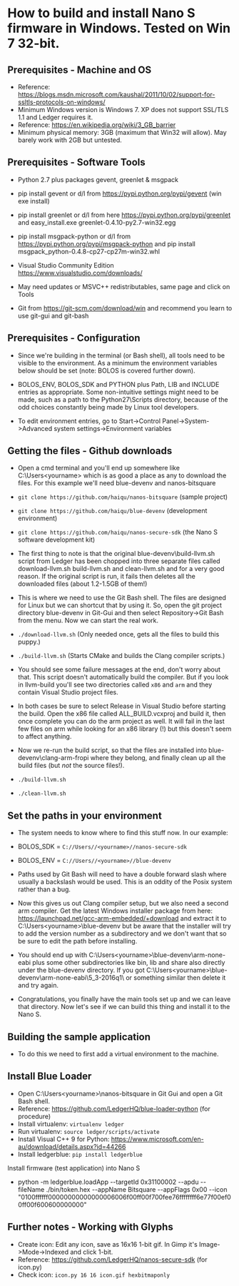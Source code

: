 # How to build and install Nano S firmware in Windows. Tested on Win 7 32-bit.


Prerequisites - Machine and OS
------------------------------

- Reference: https://blogs.msdn.microsoft.com/kaushal/2011/10/02/support-for-ssltls-protocols-on-windows/
- Minimum Windows version is Windows 7. XP does not support SSL/TLS 1.1 and Ledger requires it.
- Reference: https://en.wikipedia.org/wiki/3_GB_barrier
- Minimum physical memory: 3GB (maximum that Win32 will allow). May barely work with 2GB but untested.


Prerequisites - Software Tools
------------------------------

- Python 2.7 plus packages gevent, greenlet & msgpack
- pip install gevent or d/l from https://pypi.python.org/pypi/gevent (win exe install)
- pip install greenlet or d/l from here https://pypi.python.org/pypi/greenlet and easy_install.exe greenlet-0.4.10-py2.7-win32.egg
- pip install msgpack-python or d/l from https://pypi.python.org/pypi/msgpack-python and pip install msgpack_python-0.4.8-cp27-cp27m-win32.whl

- Visual Studio Community Edition https://www.visualstudio.com/downloads/
- May need updates or MSVC++ redistributables, same page and click on Tools

- Git from https://git-scm.com/download/win and recommend you learn to use git-gui and git-bash


Prerequisites - Configuration
-----------------------------

- Since we're building in the terminal (or Bash shell), all tools need to be visible to the environment. As a minimum the environment variables below should be set (note: BOLOS is covered further down).

- BOLOS_ENV, BOLOS_SDK and PYTHON plus Path, LIB and INCLUDE entries as appropriate. Some non-intuitive settings might need to be made, such as a path to the Python27\Scripts directory, because of the odd choices constantly being made by Linux tool developers.

- To edit environment entries, go to Start->Control Panel->System->Advanced system settings->Environment variables


Getting the files - Github downloads
------------------------------------

- Open a cmd terminal and you'll end up somewhere like C:\Users\<yourname> which is as good a place as any to download the files. For this example we'll need blue-devenv and nanos-bitsquare

- `git clone https://github.com/haiqu/nanos-bitsquare` (sample project)
- `git clone https://github.com/haiqu/blue-devenv` (development environment)
- `git clone https://github.com/haiqu/nanos-secure-sdk` (the Nano S software development kit)

- The first thing to note is that the original blue-devenv\build-llvm.sh script from Ledger has been chopped into three separate files called download-llvm.sh build-llvm.sh and clean-llvm.sh and for a very good reason. If the original script is run, it fails then deletes all the downloaded files (about 1.2-1.5GB of them!)

- This is where we need to use the Git Bash shell. The files are designed for Linux but we can shortcut that by using it. So, open the git project directory blue-devenv in Git-Gui and then select Repository->Git Bash from the menu. Now we can start the real work.

- `./download-llvm.sh` (Only needed once, gets all the files to build this puppy.)
- `./build-llvm.sh` (Starts CMake and builds the Clang compiler scripts.)

- You should see some failure messages at the end, don't worry about that. This script doesn't automatically build the compiler. But if you look in llvm-build you'll see two directories called `x86` and `arm` and they contain Visual Studio project files.

- In both cases be sure to select Release in Visual Studio before starting the build. Open the x86 file called ALL_BUILD.vcxproj and build it, then once complete you can do the arm project as well. It will fail in the last few files on arm while looking for an x86 library (!) but this doesn't seem to affect anything.

- Now we re-run the build script, so that the files are installed into blue-devenv\clang-arm-fropi where they belong, and finally clean up all the build files (but _not_ the source files!).

- `./build-llvm.sh`
- `./clean-llvm.sh`


Set the paths in your environment
---------------------------------

- The system needs to know where to find this stuff now. In our example:

- BOLOS_SDK = `C://Users//<yourname>//nanos-secure-sdk`
- BOLOS_ENV = `C://Users//<yourname>//blue-devenv`

- Paths used by Git Bash will need to have a double forward slash where usually a backslash would be used. This is an oddity of the Posix system rather than a bug.

- Now this gives us out Clang compiler setup, but we also need a second arm compiler. Get the latest Windows installer package from here: https://launchpad.net/gcc-arm-embedded/+download and extract it to C:\Users\<yourname>\blue-devenv but be aware that the installer will try to add the version number as a subdirectory and we don't want that so be sure to edit the path before installing.

- You should end up with C:\Users\<yourname>\blue-devenv\arm-none-eabi plus some other subdirectories like bin, lib and share also directly under the blue-devenv directory. If you got C:\Users\<yourname>\blue-devenv\arm-none-eabi\5_3-2016q1\ or something similar then delete it and try again.

- Congratulations, you finally have the main tools set up and we can leave that directory. Now let's see if we can build this thing and install it to the Nano S.


Building the sample application
-------------------------------

- To do this we need to first add a virtual environment to the machine. 


Install Blue Loader
-------------------

- Open C:\Users\<yourname>\nanos-bitsquare in Git Gui and open a Git Bash shell.
- Reference: https://github.com/LedgerHQ/blue-loader-python (for procedure)
- Install virtualenv: `virtualenv ledger`
- Run virtualenv:  `source ledger/scripts/activate`
- Install Visual C++ 9 for Python: https://www.microsoft.com/en-au/download/details.aspx?id=44266
- Install ledgerblue: `pip install ledgerblue`

Install firmware (test application) into Nano S

- python -m ledgerblue.loadApp --targetId 0x31100002 --apdu --fileName ./bin/token.hex --appName Bitsquare --appFlags 0x00 --icon "0100ffffff00000000000000006006f00ff00f700fee76ffffffff6e77f00ef00ff00f600600000000"


Further notes - Working with Glyphs
-----------------------------------

- Create icon: Edit any icon, save as 16x16 1-bit gif. In Gimp it's Image->Mode->Indexed and click 1-bit.
- Reference: https://github.com/LedgerHQ/nanos-secure-sdk (for icon.py)
- Check icon: `icon.py 16 16 icon.gif hexbitmaponly`

